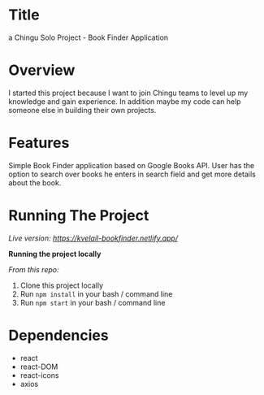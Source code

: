 # **Title**

a
Chingu Solo Project - Book Finder Application

# **Overview**

I started this project because I want to join Chingu teams to level up my knowledge and gain experience. In addition maybe my code can help someone else in building their own projects.

# **Features**

Simple Book Finder application based on Google Books API. User has the option to search over books he enters in search field and get more details about the book.

# **Running The Project**

_Live version: https://kvelail-bookfinder.netlify.app/_

**Running the project locally**

_From this repo:_

1. Clone this project locally
2. Run `npm install` in your bash / command line
3. Run `npm start` in your bash / command line

# **Dependencies**

-   react
-   react-DOM
-   react-icons
-   axios
